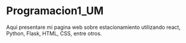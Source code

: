 # Programacion1_UM
Aquí presentare mi pagina web sobre estacionamiento utilizando react, Python, Flask, HTML, CSS, entre otros.
